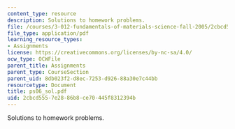 ```yaml
---
content_type: resource
description: Solutions to homework problems.
file: /courses/3-012-fundamentals-of-materials-science-fall-2005/2cbcd5557e2886b8ce70445f8312394b_ps06_sol.pdf
file_type: application/pdf
learning_resource_types:
- Assignments
license: https://creativecommons.org/licenses/by-nc-sa/4.0/
ocw_type: OCWFile
parent_title: Assignments
parent_type: CourseSection
parent_uid: 8db023f2-d8ec-7253-d926-88a30e7c44bb
resourcetype: Document
title: ps06_sol.pdf
uid: 2cbcd555-7e28-86b8-ce70-445f8312394b
---
```

Solutions to homework problems.